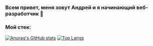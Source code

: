 ### Всем привет, меня зовут Андрей и я начинающий веб-разработчик 👋

### Мой стек:

[![Anurag's GitHub stats](https://github-readme-stats.vercel.app/api?username=droni90&show_icons=true)](https://github.com/anuraghazra/github-readme-stats)
[![Top Langs](https://github-readme-stats.vercel.app/api/top-langs/?username=droni90&layout=compact)](https://github.com/anuraghazra/github-readme-stats)

<!--
**Droni90/droni90** is a ✨ _special_ ✨ repository because its `README.md` (this file) appears on your GitHub profile.

Here are some ideas to get you started:

- 🔭 I’m currently working on ...
- 🌱 I’m currently learning ...
- 👯 I’m looking to collaborate on ...
- 🤔 I’m looking for help with ...
- 💬 Ask me about ...
- 📫 How to reach me: ...
- 😄 Pronouns: ...
- ⚡ Fun fact: ...
-->
